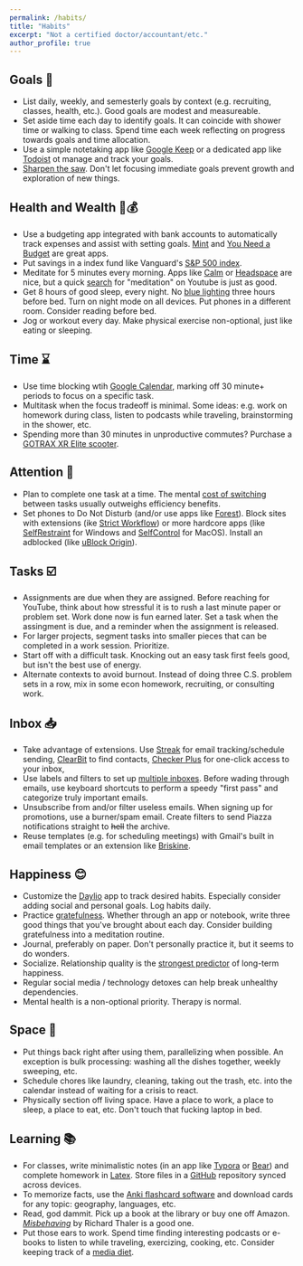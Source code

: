 ```yaml
---
permalink: /habits/
title: "Habits"
excerpt: "Not a certified doctor/accountant/etc."
author_profile: true
---
```


## Goals 🎯
- List daily, weekly, and semesterly goals by context (e.g. recruiting, classes, health, etc.). Good goals are modest and measureable.
- Set aside time each day to identify goals. It can coincide with shower time or walking to class. Spend time each week reflecting on progress towards goals and time allocation.
- Use a simple notetaking app like [Google Keep](https://keep.google.com/) or a dedicated app like [Todoist](https://todoist.com/) ot manage and track your goals.
- [Sharpen the saw](https://www.franklincovey.com/habit-7/). Don't let focusing immediate goals prevent growth and exploration of new things.

## Health and Wealth 🏃💰
- Use a budgeting app integrated with bank accounts to automatically track expenses and assist with setting goals. [Mint](https://mint.intuit.com/) and [You Need a Budget](https://www.youneedabudget.com/) are great apps.
- Put savings in a index fund like Vanguard's [S&P 500 index](https://investor.vanguard.com/etf/profile/VOO).
- Meditate for 5 minutes every morning. Apps like [Calm](https://www.calm.com/) or [Headspace](https://www.headspace.com/) are nice, but a quick [search](https://www.youtube.com/results?search_query=meditation) for "meditation" on Youtube is just as good.
- Get 8 hours of good sleep, every night. No [blue lighting](https://www.health.harvard.edu/staying-healthy/blue-light-has-a-dark-side) three hours before bed. Turn on night mode on all devices. Put phones in a different room. Consider reading before bed.
- Jog or workout every day. Make physical exercise non-optional, just like eating or sleeping.

## Time ⌛
- Use time blocking wtih [Google Calendar](https://todoist.com/productivity-methods/time-blocking), marking off 30 minute+ periods to focus on a specific task.
- Multitask when the focus tradeoff is minimal. Some ideas: e.g. work on homework during class, listen to podcasts while traveling, brainstorming in the shower, etc.
- Spending more than 30 minutes in unproductive commutes? Purchase a [GOTRAX XR Elite scooter](https://gotrax.com/products/xr-elite-commuting-electric-scooter).

## Attention 👀
- Plan to complete one task at a time. The mental [cost of switching](https://www.apa.org/research/action/multitask) between tasks usually outweighs efficiency benefits.
- Set phones to Do Not Disturb (and/or use apps like [Forest](https://www.forestapp.cc/)). Block sites with extensions (ike [Strict Workflow](https://chrome.google.com/webstore/detail/strict-workflow/cgmnfnmlficgeijcalkgnnkigkefkbhd?hl=en)) or more hardcore apps (like [SelfRestraint](https://alternativeto.net/software/selfrestraint/about/) for Windows and [SelfControl](http://selfcontrolapp.com/) for MacOS). Install an adblocked (like [uBlock Origin](https://chrome.google.com/webstore/detail/ublock-origin/cjpalhdlnbpafiamejdnhcphjbkeiagm?hl=en)).

## Tasks ☑️
- Assignments are due when they are assigned. Before reaching for YouTube, think about how stressful it is to rush a last minute paper or problem set. Work done now is fun earned later. Set a task when the assingment is due, and a reminder when the assignment is released.
- For larger projects, segment tasks into smaller pieces that can be completed in a work session. Prioritize.
- Start off with a difficult task. Knocking out an easy task first feels good, but isn't the best use of energy.
- Alternate contexts to avoid burnout. Instead of doing three C.S. problem sets in a row, mix in some econ homework, recruiting, or consulting work.

## Inbox 📥
- Take advantage of extensions. Use [Streak](https://www.streak.com/) for email tracking/schedule sending, [ClearBit](https://clearbit.com/) to find contacts, [Checker Plus](https://chrome.google.com/webstore/detail/checker-plus-for-gmail/oeopbcgkkoapgobdbedcemjljbihmemj?hl=en) for one-click access to your inbox, 
- Use labels and filters to set up [multiple inboxes](https://www.groovypost.com/howto/manage-your-gmail-better-with-multiple-inboxes/). Before wading through emails, use keyboard shortcuts to perform a speedy "first pass" and categorize truly important emails.
- Unsubscribe from and/or filter useless emails. When signing up for promotions, use a burner/spam email. Create filters to send Piazza notifications straight to ~~hell~~ the archive.
- Reuse templates (e.g. for scheduling meetings) with Gmail's built in email templates or an extension like [Briskine](https://chrome.google.com/webstore/detail/briskine-email-templates/lmcngpkjkplipamgflhioabnhnopeabf).

## Happiness 😊
- Customize the [Daylio](https://daylio.net/) app to track desired habits. Especially consider adding social and personal goals. Log habits daily.
- Practice [gratefulness](https://www.health.harvard.edu/healthbeat/giving-thanks-can-make-you-happier). Whether through an app or notebook, write three good things that you've brought about each day. Consider building gratefulness into a meditation routine.
- Journal, preferably on paper. Don't personally practice it, but it seems to do wonders.
- Socialize. Relationship quality is the [strongest predictor](https://greatergood.berkeley.edu/article/item/want_to_be_happy_make_your_relationships_exceptional) of long-term happiness.
- Regular social media / technology detoxes can help break unhealthy dependencies.
- Mental health is a non-optional priority. Therapy is normal.

## Space 🧹
- Put things back right after using them, parallelizing when possible. An exception is bulk processing: washing all the dishes together, weekly sweeping, etc.
- Schedule chores like laundry, cleaning, taking out the trash, etc. into the calendar instead of waiting for a crisis to react.
- Physically section off living space. Have a place to work, a place to sleep, a place to eat, etc. Don't touch that fucking laptop in bed.

## Learning 📚
- For classes, write minimalistic notes (in an app like [Typora](https://typora.io/) or [Bear](https://bear.app/)) and complete homework in [Latex](https://www.overleaf.com/learn/latex/Learn_LaTeX_in_30_minutes). Store files in a [GitHub](https://github.com/) repository synced across devices.
- To memorize facts, use the [Anki flashcard software](https://apps.ankiweb.net/) and download cards for any topic: geography, languages, etc.
- Read, god dammit. Pick up a book at the library or buy one off Amazon. [*Misbehaving*](https://www.amazon.com/Misbehaving-Behavioral-Economics-Richard-Thaler/dp/039335279X) by Richard Thaler is a good one.
- Put those ears to work. Spend time finding interesting podcasts or e-books to listen to while traveling, exercizing, cooking, etc. Consider keeping track of a [media diet](media).